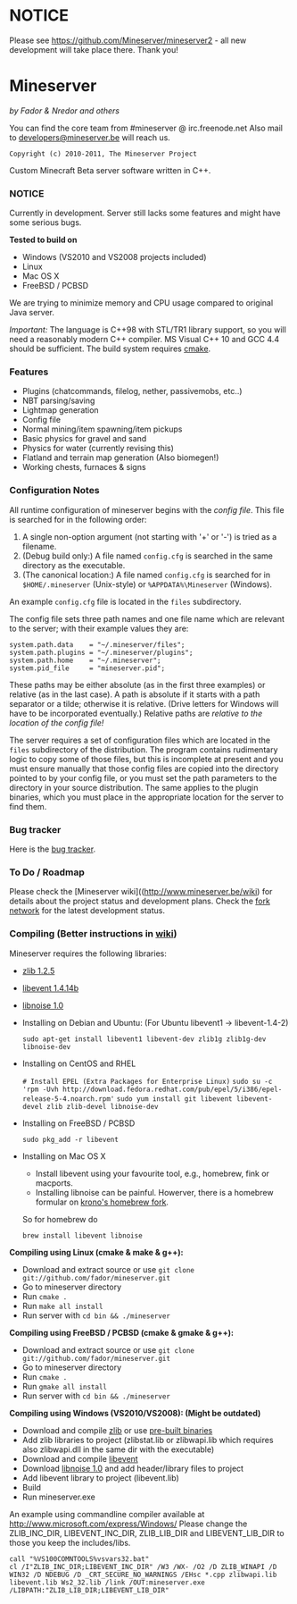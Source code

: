 # NOTICE

Please see https://github.com/Mineserver/mineserver2 - all new
development will take place there. Thank you!

# Mineserver
*by Fador & Nredor and others*

You can find the core team from #mineserver @ irc.freenode.net
Also mail to developers@mineserver.be will reach us.

    Copyright (c) 2010-2011, The Mineserver Project

Custom Minecraft Beta server software written in C++.

### NOTICE
Currently in development.
Server still lacks some features and might have some serious bugs.

**Tested to build on**

 * Windows (VS2010 and VS2008 projects included)
 * Linux
 * Mac OS X
 * FreeBSD / PCBSD

We are trying to minimize memory and CPU usage compared to original Java server.

*Important:* The language is C++98 with STL/TR1 library support, so you will need a reasonably modern
C++ compiler. MS Visual C++ 10 and GCC 4.4 should be sufficient. The build system requires [cmake](http://www.cmake.org/).

### Features

 * Plugins (chatcommands, filelog, nether, passivemobs, etc..)
 * NBT parsing/saving
 * Lightmap generation
 * Config file
 * Normal mining/item spawning/item pickups
 * Basic physics for gravel and sand
 * Physics for water (currently revising this)
 * Flatland and terrain map generation (Also biomegen!)
 * Working chests, furnaces & signs

### Configuration Notes

All runtime configuration of mineserver begins with the *config file*. This file is searched for in the following order:

 1. A single non-option argument (not starting with '+' or '-') is tried as a filename.
 2. (Debug build only:) A file named `config.cfg` is searched in the same directory as the executable.
 3. (The canonical location:) A file named `config.cfg` is searched for in `$HOME/.mineserver` (Unix-style)
    or `%APPDATA%\Mineserver` (Windows).

An example `config.cfg` file is located in the `files` subdirectory.

The config file sets three path names and one file name which are relevant to the server; with their example values they are:

    system.path.data    = "~/.mineserver/files";
    system.path.plugins = "~/.mineserver/plugins";
    system.path.home    = "~/.mineserver";
    system.pid_file     = "mineserver.pid";

These paths may be either absolute (as in the first three examples) or relative (as in the last case). A path is
absolute if it starts with a path separator or a tilde; otherwise it is relative. (Drive letters for Windows will
have to be incorporated eventually.) Relative paths are *relative to the location of the config file!*

The server requires a set of configuration files which are located in the `files` subdirectory
of the distribution. The program contains rudimentary logic to copy some of those files, but this
is incomplete at present and you must ensure manually that those config files are copied into
the directory pointed to by your config file, or you must set the path parameters to the directory
in your source distribution. The same applies to the plugin binaries, which you must place in the
appropriate location for the server to find them.


### Bug tracker

Here is the [bug tracker](http://redmine.fknsrs.biz/projects/mineserver).

### To Do / Roadmap

Please check the [Mineserver wiki]((http://www.mineserver.be/wiki) for details about the project status and development plans.
Check the [fork network](https://github.com/fador/mineserver/network) for the latest development status.

### Compiling (Better instructions in [wiki](http://www.mineserver.be/wiki))

Mineserver requires the following libraries:

 * [zlib 1.2.5](http://www.zlib.org)
 * [libevent 1.4.14b](http://monkey.org/~provos/libevent/)
 * [libnoise 1.0](http://libnoise.sourceforge.net/)

 * Installing on Debian and Ubuntu: (For Ubuntu libevent1 -> libevent-1.4-2)

    `sudo apt-get install libevent1 libevent-dev zlib1g zlib1g-dev libnoise-dev`

 * Installing on CentOS and RHEL

    `# Install EPEL (Extra Packages for Enterprise Linux)`
    `sudo su -c 'rpm -Uvh http://download.fedora.redhat.com/pub/epel/5/i386/epel-release-5-4.noarch.rpm'`
    `sudo yum install git libevent libevent-devel zlib zlib-devel libnoise-dev`

 * Installing on FreeBSD / PCBSD

    `sudo pkg_add -r libevent`

 * Installing on Mac OS X
    * Install libevent using your favourite tool, e.g., homebrew, fink or macports.
    * Installing libnoise can be painful. Howerver, there is a homebrew formular
      on [krono's homebrew fork](http://github.com/krono/homebrew).

    So for homebrew do

    `brew install libevent libnoise`


**Compiling using Linux (cmake & make & g++):**

 * Download and extract source or use `git clone git://github.com/fador/mineserver.git`
 * Go to mineserver directory
 * Run `cmake .`
 * Run `make all install`
 * Run server with `cd bin && ./mineserver`

**Compiling using FreeBSD / PCBSD (cmake & gmake & g++):**

 * Download and extract source or use `git clone git://github.com/fador/mineserver.git`
 * Go to mineserver directory
 * Run `cmake .`
 * Run `gmake all install`
 * Run server with `cd bin && ./mineserver`

**Compiling using Windows (VS2010/VS2008): (Might be outdated)**

 * Download and compile [zlib](http://www.zlib.org) or use [pre-built binaries](http://www.winimage.com/zLibDll/index.html)
 * Add zlib libraries to project (zlibstat.lib or zlibwapi.lib which requires also zlibwapi.dll in the same dir with the executable)
 * Download and compile [libevent](http://monkey.org/~provos/libevent/)
 * Download [libnoise 1.0](http://libnoise.sourceforge.net/) and add header/library files to project
 * Add libevent library to project (libevent.lib)
 * Build
 * Run mineserver.exe

 An example using commandline compiler available at http://www.microsoft.com/express/Windows/ Please change the ZLIB_INC_DIR, LIBEVENT_INC_DIR, ZLIB_LIB_DIR and LIBEVENT_LIB_DIR to those you keep the includes/libs.

    call "%VS100COMNTOOLS%vsvars32.bat"
    cl /I"ZLIB_INC_DIR;LIBEVENT_INC_DIR" /W3 /WX- /O2 /D ZLIB_WINAPI /D WIN32 /D NDEBUG /D _CRT_SECURE_NO_WARNINGS /EHsc *.cpp zlibwapi.lib libevent.lib Ws2_32.lib /link /OUT:mineserver.exe /LIBPATH:"ZLIB_LIB_DIR;LIBEVENT_LIB_DIR"


